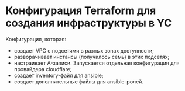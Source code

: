 # Конфигурация Terraform для создания инфраструктуры в YC

Конфигурация, которая:

- создает VPC с подсетями в разных зонах доступности; 
- разворачивает инстансы (получилось семь) в этих подсетях;
- настраивает A-записи. Запускается отдельная конфигурация для провайдера cloudflare;
- создает inventory-файл для ansible;
- создает дополнительные файлы для ansible-ролей.